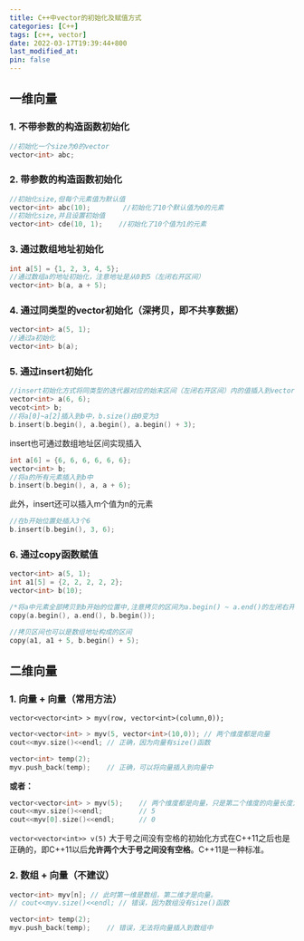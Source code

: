```yaml
---
title: C++中vector的初始化及赋值方式
categories: [C++]
tags: [c++, vector]
date: 2022-03-17T19:39:44+800
last_modified_at: 
pin: false
---
```


## 一维向量

### 1. 不带参数的构造函数初始化

```c++
//初始化一个size为0的vector
vector<int> abc;
```

### 2. 带参数的构造函数初始化

```c++
//初始化size,但每个元素值为默认值
vector<int> abc(10);        //初始化了10个默认值为0的元素
//初始化size,并且设置初始值
vector<int> cde(10, 1);    //初始化了10个值为1的元素
```


### 3. 通过数组地址初始化

```c++
int a[5] = {1, 2, 3, 4, 5};
//通过数组a的地址初始化，注意地址是从0到5（左闭右开区间）
vector<int> b(a, a + 5);
```

### 4. 通过同类型的vector初始化（深拷贝，即不共享数据）

```c++
vector<int> a(5, 1);
//通过a初始化
vector<int> b(a);
```


### 5. 通过insert初始化

```c++
//insert初始化方式将同类型的迭代器对应的始末区间（左闭右开区间）内的值插入到vector中
vector<int> a(6, 6);
vecot<int> b;
//将a[0]~a[2]插入到b中，b.size()由0变为3
b.insert(b.begin(), a.begin(), a.begin() + 3);
```

insert也可通过数组地址区间实现插入
```c++
int a[6] = {6, 6, 6, 6, 6, 6};
vector<int> b;
//将a的所有元素插入到b中
b.insert(b.begin(), a, a + 6);
```
此外，insert还可以插入m个值为n的元素
```c++
//在b开始位置处插入3个6
b.insert(b.begin(), 3, 6);
```

### 6. 通过copy函数赋值

```c++
vector<int> a(5, 1);
int a1[5] = {2, 2, 2, 2, 2};
vector<int> b(10);

/*将a中元素全部拷贝到b开始的位置中,注意拷贝的区间为a.begin() ~ a.end()的左闭右开的区间*/
copy(a.begin(), a.end(), b.begin());

//拷贝区间也可以是数组地址构成的区间
copy(a1, a1 + 5, b.begin() + 5);
```




## 二维向量

### 1. 向量 + 向量（常用方法）

`vector<vector<int> > myv(row, vector<int>(column,0));`

```c++
vector<vector<int> > myv(5, vector<int>(10,0)); // 两个维度都是向量
cout<<myv.size()<<endl; // 正确，因为向量有size()函数

vector<int> temp(2);
myv.push_back(temp);    // 正确，可以将向量插入到向量中
```
**或者：**
```c++
vector<vector<int> > myv(5);    // 两个维度都是向量，只是第二个维度的向量长度为0
cout<<myv.size()<<endl;         // 5
cout<<myv[0].size()<<endl;      // 0
```
`vector<vector<int>> v(5)` 大于号之间没有空格的初始化方式在C++11之后也是正确的，即C++11以后**允许两个大于号之间没有空格**。C++11是一种标准。

### 2. 数组 + 向量（不建议）

```c++
vector<int> myv[n]; // 此时第一维是数组，第二维才是向量。
// cout<<myv.size()<<endl; // 错误，因为数组没有size()函数

vector<int> temp(2);
myv.push_back(temp);    // 错误，无法将向量插入到数组中
```

